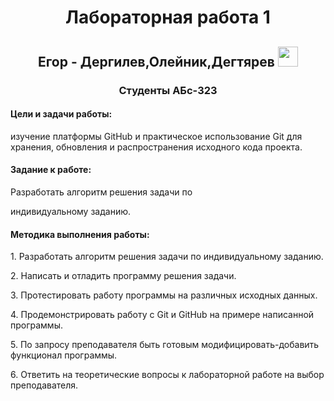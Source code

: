 <h1 align="center">Лабораторная работа 1</h1>
<h2 align="center" style="58A6FF" target="_blank">Егор - Дергилев,Олейник,Дегтярев
<img src="https://github.com/blackcater/blackcater/raw/main/images/Hi.gif" height="32"/></h2>
<h3 align="center">Студенты АБс-323</h3> 
<h4>Цели и задачи работы:</h4> изучение платформы GitHub и практическое
использование Git для хранения, обновления и распространения исходного
кода проекта.

<h4>Задание к работе:</h4> Разработать алгоритм решения задачи по

индивидуальному заданию.
<h4>Методика выполнения работы:</h4>
<p>1. Разработать алгоритм решения задачи по индивидуальному заданию.</p>
<p>2. Написать и отладить программу решения задачи.</p>
<p>3. Протестировать работу программы на различных исходных данных.</p>
<p>4. Продемонстрировать работу с Git и GitHub на примере написанной
программы.</p>
<p>5. По запросу преподавателя быть готовым модифицировать-добавить
функционал программы.</p>
<p>6. Ответить на теоретические вопросы к лабораторной работе на выбор
преподавателя.</p>
